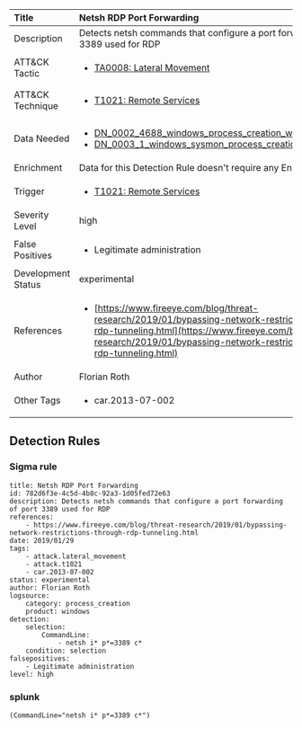 | Title                | Netsh RDP Port Forwarding                                                                                                                                                 |
|:---------------------|:------------------------------------------------------------------------------------------------------------------------------------------------------------|
| Description          | Detects netsh commands that configure a port forwarding of port 3389 used for RDP                                                                                                                                           |
| ATT&amp;CK Tactic    |  <ul><li>[TA0008: Lateral Movement](https://attack.mitre.org/tactics/TA0008)</li></ul>  |
| ATT&amp;CK Technique | <ul><li>[T1021: Remote Services](https://attack.mitre.org/techniques/T1021)</li></ul>  |
| Data Needed          | <ul><li>[DN_0002_4688_windows_process_creation_with_commandline](../Data_Needed/DN_0002_4688_windows_process_creation_with_commandline.md)</li><li>[DN_0003_1_windows_sysmon_process_creation](../Data_Needed/DN_0003_1_windows_sysmon_process_creation.md)</li></ul>  |
| Enrichment           |  Data for this Detection Rule doesn't require any Enrichments.  |
| Trigger              | <ul><li>[T1021: Remote Services](../Triggers/T1021.md)</li></ul>  |
| Severity Level       | high |
| False Positives      | <ul><li>Legitimate administration</li></ul>  |
| Development Status   | experimental |
| References           | <ul><li>[https://www.fireeye.com/blog/threat-research/2019/01/bypassing-network-restrictions-through-rdp-tunneling.html](https://www.fireeye.com/blog/threat-research/2019/01/bypassing-network-restrictions-through-rdp-tunneling.html)</li></ul>  |
| Author               | Florian Roth |
| Other Tags           | <ul><li>car.2013-07-002</li></ul> | 

## Detection Rules

### Sigma rule

```
title: Netsh RDP Port Forwarding
id: 782d6f3e-4c5d-4b8c-92a3-1d05fed72e63
description: Detects netsh commands that configure a port forwarding of port 3389 used for RDP
references:
    - https://www.fireeye.com/blog/threat-research/2019/01/bypassing-network-restrictions-through-rdp-tunneling.html
date: 2019/01/29
tags:
    - attack.lateral_movement
    - attack.t1021
    - car.2013-07-002
status: experimental
author: Florian Roth
logsource:
    category: process_creation
    product: windows
detection:
    selection:
        CommandLine:
            - netsh i* p*=3389 c*
    condition: selection
falsepositives:
    - Legitimate administration
level: high

```





### splunk
    
```
(CommandLine="netsh i* p*=3389 c*")
```



